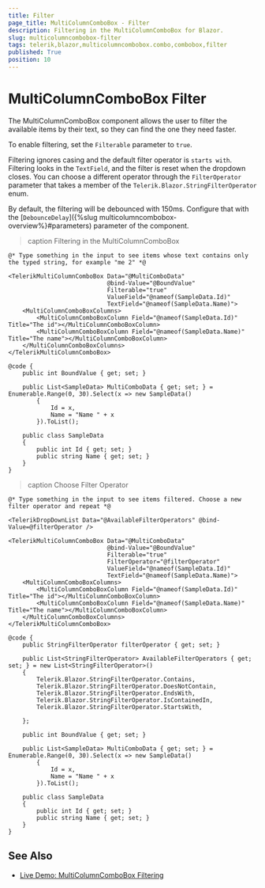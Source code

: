 ```yaml
---
title: Filter
page_title: MultiColumnComboBox - Filter
description: Filtering in the MultiColumnComboBox for Blazor.
slug: multicolumncombobox-filter
tags: telerik,blazor,multicolumncombobox.combo,combobox,filter
published: True
position: 10
---
```


# MultiColumnComboBox Filter

The MultiColumnComboBox component allows the user to filter the available items by their text, so they can find the one they need faster.

To enable filtering, set the `Filterable` parameter to `true`.

Filtering ignores casing and the default filter operator is `starts with`. Filtering looks in the `TextField`, and the filter is reset when the dropdown closes. You can choose a different operator through the `FilterOperator` parameter that takes a member of the `Telerik.Blazor.StringFilterOperator` enum.

By default, the filtering will be debounced with 150ms. Configure that with the [`DebounceDelay`]({%slug multicolumncombobox-overview%}#parameters) parameter of the component.

>caption Filtering in the MultiColumnComboBox

````CSHTML
@* Type something in the input to see items whose text contains only the typed string, for example "me 2" *@

<TelerikMultiColumnComboBox Data="@MultiComboData"
                            @bind-Value="@BoundValue"
                            Filterable="true"
                            ValueField="@nameof(SampleData.Id)"
                            TextField="@nameof(SampleData.Name)">
    <MultiColumnComboBoxColumns>
        <MultiColumnComboBoxColumn Field="@nameof(SampleData.Id)" Title="The id"></MultiColumnComboBoxColumn>
        <MultiColumnComboBoxColumn Field="@nameof(SampleData.Name)" Title="The name"></MultiColumnComboBoxColumn>
    </MultiColumnComboBoxColumns>
</TelerikMultiColumnComboBox>

@code {
    public int BoundValue { get; set; }

    public List<SampleData> MultiComboData { get; set; } = Enumerable.Range(0, 30).Select(x => new SampleData()
        {
            Id = x,
            Name = "Name " + x
        }).ToList();

    public class SampleData
    {
        public int Id { get; set; }
        public string Name { get; set; }
    }
}
````

>caption Choose Filter Operator

````CSHTML
@* Type something in the input to see items filtered. Choose a new filter operator and repeat *@

<TelerikDropDownList Data="@AvailableFilterOperators" @bind-Value=@filterOperator />

<TelerikMultiColumnComboBox Data="@MultiComboData"
                            @bind-Value="@BoundValue"
                            Filterable="true"
                            FilterOperator="@filterOperator"
                            ValueField="@nameof(SampleData.Id)"
                            TextField="@nameof(SampleData.Name)">
    <MultiColumnComboBoxColumns>
        <MultiColumnComboBoxColumn Field="@nameof(SampleData.Id)" Title="The id"></MultiColumnComboBoxColumn>
        <MultiColumnComboBoxColumn Field="@nameof(SampleData.Name)" Title="The name"></MultiColumnComboBoxColumn>
    </MultiColumnComboBoxColumns>
</TelerikMultiColumnComboBox>

@code {
    public StringFilterOperator filterOperator { get; set; }

    public List<StringFilterOperator> AvailableFilterOperators { get; set; } = new List<StringFilterOperator>()
    {
        Telerik.Blazor.StringFilterOperator.Contains,
        Telerik.Blazor.StringFilterOperator.DoesNotContain,
        Telerik.Blazor.StringFilterOperator.EndsWith,
        Telerik.Blazor.StringFilterOperator.IsContainedIn,
        Telerik.Blazor.StringFilterOperator.StartsWith,

    };

    public int BoundValue { get; set; }

    public List<SampleData> MultiComboData { get; set; } = Enumerable.Range(0, 30).Select(x => new SampleData()
        {
            Id = x,
            Name = "Name " + x
        }).ToList();

    public class SampleData
    {
        public int Id { get; set; }
        public string Name { get; set; }
    }
}

````


## See Also

  * [Live Demo: MultiColumnComboBox Filtering](https://demos.telerik.com/blazor-ui/multicolumncombobox/filtering)
   
  
